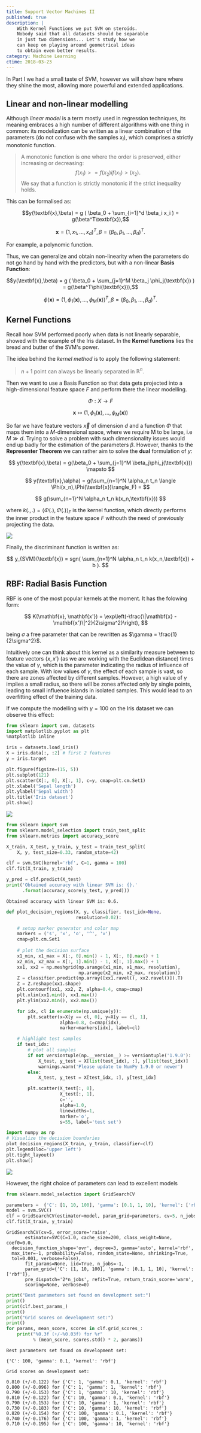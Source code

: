 ```yaml
---
title: Support Vector Machines II
published: true
description: |
    With Kernel Functions we put SVM on steroids.
    Nobody said that all datasets should be separable
    in just two dimensions... Let's study how we
    can keep on playing around geometrical ideas
    to obtain even better results.
category: Machine Learning
ctime: 2018-03-23
---
```


In Part I we had a small taste of SVM, however we will show here where they shine the most, allowing more powerful and extended applications.

## Linear and non-linear modelling

Although *linear model* is a term mostly used in regression techniques, its meaning embraces a high number of different algorithms with one thing in common: its modelization can be written as a linear combination of the parameters (do not confuse with the samples $x_i$), which comprises a strictly monotonic function. 
 
> A monotonic function is one where the order is preserved, either increasing or decreasing:
$$f(x_1) >= f(x_2) if (x_1) > (x_2).$$
We say that a function is strictly monotonic if the strict inequality holds. 


This can be formalised as:

$$y(\textbf{x},\beta) = g (  \beta_0 + \sum_{i=1}^d \beta_i x_i  ) = g(\beta^T\textbf{x}),$$

$$\textbf{x} = (1,x_1,\ldots,x_d)^T, \beta=(\beta_0,\beta_1,\ldots,\beta_d)^T.$$

For example, a polynomic function.

Thus, we can generalize and obtain non-linearity when the parameters do not go hand by hand with the predictors, but with a non-linear **Basis Function**: 

$$y(\textbf{x},\beta) = g (  \beta_0 + \sum_{j=1}^M \beta_j \phi_j(\textbf{x})  ) = g(\beta^T\phi(\textbf{x})),$$

$$\phi(\textbf{x}) = (1,\phi_1(\textbf{x}),\ldots,\phi_M(\textbf{x}))^T, \beta=(\beta_0,\beta_1,\ldots,\beta_d)^T.$$

## Kernel Functions

Recall how SVM performed poorly when data is not linearly separable, showed with the example of the Iris dataset. In the **Kernel functions** lies the bread and butter of the SVM's power.

The idea behind the *kernel method* is to apply the following statement: 

> $n+1$ point can always be linearly separated in $\mathbb{R}^n$.

Then we want to use a Basis Function so that data gets projected into a high-dimensional feature space $F$ and perform there the linear modelling.

$$ \Phi:X \rightarrow F $$

$$ \textbf{x} \mapsto (1,\phi_1(\textbf{x}),\ldots,\phi_M(\textbf{x})) $$

So far we have feature vectors $\vec{x}$ of dimension $d$ and a function $\Phi$ that maps them into a $M$-dimensional space, where we require M to be large, i.e $M \gg d$. Trying to solve a problem with such dimensionality issues would end up badly for the estimation of the parameters $\beta$. However, thanks to the **Representer Theorem** we can rather aim to solve the **dual** formulation of $y$:

$$ y(\textbf{x},\beta) = g(\beta_0 + \sum_{j=1}^M \beta_j\phi_j(\textbf{x})) \mapsto $$

$$ y(\textbf{x},\alpha) = g(\sum_{n=1}^N \alpha_n t_n \langle \Phi(x_n),\Phi(\textbf{x})\rangle_F) = $$

$$ g(\sum_{n=1}^N \alpha_n t_n k(x_n,\textbf{x})) $$

where $k(.,.) = \langle \Phi(.),\Phi(.)\rangle_F$ is the kernel function, which directly performs the inner product in the feature space $F$ withouth the need of previously projecting the data.

<img src="../../images/posts/ml/svm/kernel_diagram.png" class="w-96 my-4 justify-center m-auto">


Finally, the discriminant function is written as:

$$ y_{SVM}(\textbf{x}) = sgn( \sum_{n=1}^N \alpha_n t_n k(x_n,\textbf{x}) + b ). $$

## RBF: Radial Basis Function

RBF is one of the most popular kernels at the moment. It has the folowing form:

$$  K(\mathbf{x}, \mathbf{x'}) = \exp\left(-\frac{\|\mathbf{x} - \mathbf{x'}\|^2}{2\sigma^2}\right), $$

being $\sigma$ a free parameter that can be rewritten as $\gamma = \frac{1}{2\sigma^2}$.

Intuitively one can think about this kernel as a similarity measure between to feature vectors $\{ x,x' \}$ (as we are working with the Euclidean distance) times the value of $\gamma$, which is the parameter indicating the radius of influence of each sample. With low values of $\gamma$, the effect of each sample is vast, so there are zones affected by different samples. However, a high value of $\gamma$ implies a small radius, so there will be zones affected only by single points, leading to small influence islands in isolated samples. This would lead to an overfitting effect of the training data. 

If we compute the modelling with $\gamma = 100$ on the Iris dataset we can observe this effect:

```python
from sklearn import svm, datasets
import matplotlib.pyplot as plt
%matplotlib inline

iris = datasets.load_iris()
X = iris.data[:, :2] # first 2 features
y = iris.target

plt.figure(figsize=(15, 5))
plt.subplot(121)
plt.scatter(X[:, 0], X[:, 1], c=y, cmap=plt.cm.Set1)
plt.xlabel('Sepal length')
plt.ylabel('Sepal width')
plt.title('Iris dataset')
plt.show()
```

<img src="../../images/posts/ml/svm/output_0_0.png" class="w-96 my-4 justify-center m-auto">


```python
from sklearn import svm
from sklearn.model_selection import train_test_split
from sklearn.metrics import accuracy_score

X_train, X_test, y_train, y_test = train_test_split(
    X, y, test_size=0.33, random_state=42)

clf = svm.SVC(kernel='rbf', C=1, gamma = 100)
clf.fit(X_train, y_train) 

y_pred = clf.predict(X_test)
print('Obtained accuracy with linear SVM is: {}.'
      .format(accuracy_score(y_test, y_pred)))
```

    Obtained accuracy with linear SVM is: 0.6.

```python
def plot_decision_regions(X, y, classifier, test_idx=None,
                          resolution=0.02):

    # setup marker generator and color map
    markers = ('s', 'x', 'o', '^', 'v')
    cmap=plt.cm.Set1
    
    # plot the decision surface
    x1_min, x1_max = X[:, 0].min() - 1, X[:, 0].max() + 1
    x2_min, x2_max = X[:, 1].min() - 1, X[:, 1].max() + 1
    xx1, xx2 = np.meshgrid(np.arange(x1_min, x1_max, resolution),
                           np.arange(x2_min, x2_max, resolution))
    Z = classifier.predict(np.array([xx1.ravel(), xx2.ravel()]).T)
    Z = Z.reshape(xx1.shape)
    plt.contourf(xx1, xx2, Z, alpha=0.4, cmap=cmap)
    plt.xlim(xx1.min(), xx1.max())
    plt.ylim(xx2.min(), xx2.max())

    for idx, cl in enumerate(np.unique(y)):
        plt.scatter(x=X[y == cl, 0], y=X[y == cl, 1],
                    alpha=0.8, c=cmap(idx),
                    marker=markers[idx], label=cl)

    # highlight test samples
    if test_idx:
        # plot all samples
        if not versiontuple(np.__version__) >= versiontuple('1.9.0'):
            X_test, y_test = X[list(test_idx), :], y[list(test_idx)]
            warnings.warn('Please update to NumPy 1.9.0 or newer')
        else:
            X_test, y_test = X[test_idx, :], y[test_idx]

        plt.scatter(X_test[:, 0],
                    X_test[:, 1],
                    c='',
                    alpha=1.0,
                    linewidths=1,
                    marker='o',
                    s=55, label='test set')
```

```python
import numpy as np
# Visualize the decision boundaries
plot_decision_regions(X_train, y_train, classifier=clf)
plt.legend(loc='upper left')
plt.tight_layout()
plt.show()
```

<img src="../../images/posts/ml/svm/iris_rbf.png" class="w-96 my-4 justify-center m-auto">

However, the right choice of parameters can lead to excellent models

```python
from sklearn.model_selection import GridSearchCV

parameters =  {'C': [1, 10, 100], 'gamma': [0.1, 1, 10], 'kernel': ['rbf']}
model = svm.SVC()
clf = GridSearchCV(estimator=model, param_grid=parameters, cv=5, n_jobs=-1)
clf.fit(X_train, y_train)
```
    GridSearchCV(cv=5, error_score='raise',
           estimator=SVC(C=1.0, cache_size=200, class_weight=None, coef0=0.0,
      decision_function_shape='ovr', degree=3, gamma='auto', kernel='rbf',
      max_iter=-1, probability=False, random_state=None, shrinking=True,
      tol=0.001, verbose=False),
           fit_params=None, iid=True, n_jobs=-1,
           param_grid={'C': [1, 10, 100], 'gamma': [0.1, 1, 10], 'kernel': ['rbf']},
           pre_dispatch='2*n_jobs', refit=True, return_train_score='warn',
           scoring=None, verbose=0)

```python
print("Best parameters set found on development set:")
print()
print(clf.best_params_)
print()
print("Grid scores on development set:")
print()
for params, mean_score, scores in clf.grid_scores_:
    print("%0.3f (+/-%0.03f) for %r"
          % (mean_score, scores.std() * 2, params))
```

    Best parameters set found on development set:
    
    {'C': 100, 'gamma': 0.1, 'kernel': 'rbf'}
    
    Grid scores on development set:
    
    0.810 (+/-0.122) for {'C': 1, 'gamma': 0.1, 'kernel': 'rbf'}
    0.800 (+/-0.096) for {'C': 1, 'gamma': 1, 'kernel': 'rbf'}
    0.790 (+/-0.153) for {'C': 1, 'gamma': 10, 'kernel': 'rbf'}
    0.810 (+/-0.122) for {'C': 10, 'gamma': 0.1, 'kernel': 'rbf'}
    0.790 (+/-0.153) for {'C': 10, 'gamma': 1, 'kernel': 'rbf'}
    0.730 (+/-0.183) for {'C': 10, 'gamma': 10, 'kernel': 'rbf'}
    0.820 (+/-0.154) for {'C': 100, 'gamma': 0.1, 'kernel': 'rbf'}
    0.740 (+/-0.176) for {'C': 100, 'gamma': 1, 'kernel': 'rbf'}
    0.710 (+/-0.195) for {'C': 100, 'gamma': 10, 'kernel': 'rbf'}
